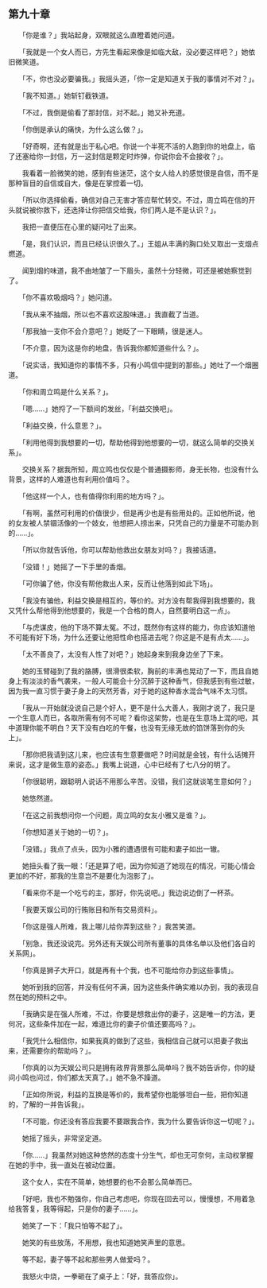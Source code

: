 ## 第九十章

　　「你是谁？」我站起身，双眼就这么直瞪着她问道。

　　「我就是一个女人而已，方先生看起来像是如临大敌，没必要这样吧？」她依旧微笑道。

　　「不，你也没必要骗我。」我摇头道，「你一定是知道关于我的事情对不对？」。

　　「我不知道。」她斩钉截铁道。

　　「不过，我倒是偷看了那封信，对不起。」她又补充道。

　　「你倒是承认的痛快，为什么这么做？」。

　　「好奇啊，还有就是出于私心吧。你说一个半死不活的人跑到你的地盘上，临了还塞给你一封信，万一这封信是颗定时炸弹，你说你会不会接收？」。

　　我看着一脸微笑的她，感到有些迷茫，这个女人给人的感觉很是自信，而不是那种盲目的自信或自大，像是在掌控着一切。

　　「所以你选择偷看，确信对自己无害才答应帮忙转交。不过，周立鸣在信的开头就说被你救下，还选择让你把信交给我，你们两人是不是认识？」。

　　我把一直便压在心里的疑问吐了出来。

　　「是，我们认识，而且已经认识很久了。」王姐从丰满的胸口处又取出一支烟点燃道。

　　闻到烟的味道，我不由地皱了一下眉头，虽然十分轻微，可还是被她察觉到了。

　　「你不喜欢吸烟吗？」她问道。

　　「我从来不抽烟，所以也不喜欢这股味道。」我直截了当道。

　　「那我抽一支你不会介意吧？」她眨了一下眼睛，很是迷人。

　　「不介意，因为这是你的地盘，告诉我你都知道些什么？」。

　　「说实话，我知道你的事情不多，只有小鸣信中提到的那些。」她吐了一个烟圈道。

　　「你和周立鸣是什么关系？」。

　　「嗯……」她捋了一下额间的发丝，「利益交换吧」。

　　「利益交换，什么意思？」。

　　「利用他得到我想要的一切，帮助他得到他想要的一切，就这么简单的交换关系」。

　　交换关系？据我所知，周立鸣也仅仅是个普通摄影师，身无长物，也没有什么背景，这样的人难道也有利用价值吗？。

　　「他这样一个人，也有值得你利用的地方吗？」。

　　「有啊，虽然可利用的价值很少，但是再少也是有些用处的。正如他所说，他的女友被人禁锢活像的一个妓女，他想把人捞出来，只凭自己的力量是不可能办到的……」。

　　「所以你就告诉他，你可以帮助他救出女朋友对吗？」我接话道。

　　「没错！」她摇了一下手里的香烟。

　　「可你骗了他，你没有帮他救出人来，反而让他落到如此下场」。

　　「我没有骗他，利益交换是相互的，等价的。对方没有帮我得到我想要的，我又凭什么帮他得到他想要的，我是一个合格的商人，自然要明白这一点」。

　　「与虎谋皮，他的下场不算太冤。不过，既然你有这样的能力，你应该知道他不可能有好下场，为什么还要让他把性命也搭进去呢？你这是不是有点太……」。

　　「太不善良了，太没有人性了对吧？」她起身来到我身边坐了下来。

　　她的玉臂碰到了我的胳膊，很滑很柔软，胸前的丰满也晃动了一下，而且自她身上有淡淡的香气袭来，一般人可能会十分沉醉于这种香气，但我感到有些过敏，因为我一直习惯于妻子身上的天然芳香，对于她的这种香水混合气味不太习惯。

　　「我从一开始就没说自己是个好人，更不是什么大善人，我刚才说了，我只是一个生意人而已，各取所需有何不可呢？看你这架势，也是在生意场上混的吧，其中道理你能不明白？天下没有白吃的午餐，也没有无缘无故的馅饼落到你的头上」。

　　「那你把我请到这儿来，也应该有生意要做吧？时间就是金钱，有什么话摊开来说，这才是做生意的姿态。」我嘴上说道，心中已经有了七八分的明了。

　　「你很聪明，跟聪明人说话不用那么辛苦。没错，我们这就谈笔生意如何？」

　　她悠然道。

　　「在这之前我想问你一个问题，周立鸣的女友小雅又是谁？」。

　　「你想知道关于她的一切？」。

　　「没错。」我点了点头，因为小雅的遭遇很有可能和妻子如出一辙。

　　她扭头看了我一眼：「还是算了吧，因为你知道了她现在的情况，可能心情会更加的不好，那我的生意岂不是要化为泡影了」。

　　「看来你不是一个吃亏的主，那好，你先说吧。」我边说边倒了一杯茶。

　　「我要天娱公司的行贿账目和所有交易资料」。

　　「你这是强人所难，我上哪儿给你弄到这些？」我苦笑道。

　　「别急，我还没说完。另外还有天娱公司所有董事的具体名单以及他们各自的关系网」。

　　「你真是狮子大开口，就是再有十个我，也不可能给你办到这些事情」。

　　她听到我的回答，并没有任何不满，因为这些条件确实难以办到，我的表现自然在她的预料之中。

　　「我确实是在强人所难，不过，你要是想救出你的妻子，这是唯一的方法，更何况，这些条件加在一起，难道比你的妻子价值还要高吗？」。

　　「我凭什么相信你，如果我真的做到了这些，我相信自己就可以把妻子救出来，还需要你的帮助吗？」。

　　「你真的以为天娱公司只是拥有政界背景那么简单吗？我不妨告诉你，你的疑问小鸣也问过，你们都太天真了。」她不急不躁道。

　　「正如你所说，利益的互换是等价的，我希望你也能够坦白一些，把你知道的，了解的一并告诉我」。

　　「不可能，你还没有答应我要不要跟我合作，我为什么要告诉你这一切呢？」。

　　她摇了摇头，非常坚定道。

　　「你……」我虽然对她这种悠然的态度十分生气，却也无可奈何，主动权掌握在她的手中，我一直处在被动位置。

　　这个女人，实在不简单，她想要的也不会那么简单而已。

　　「好吧，我也不勉强你，你自己考虑吧，你现在回去可以，慢慢想，不用着急给我答复，我等得起，只是你的妻子……」。

　　她笑了一下：「我只怕等不起了」。

　　她笑的有些放荡，不用想，我也知道她笑声里的意思。

　　等不起，妻子等不起和那些男人做爱吗？。

　　我怒火中烧，一拳砸在了桌子上：「好，我答应你」。

